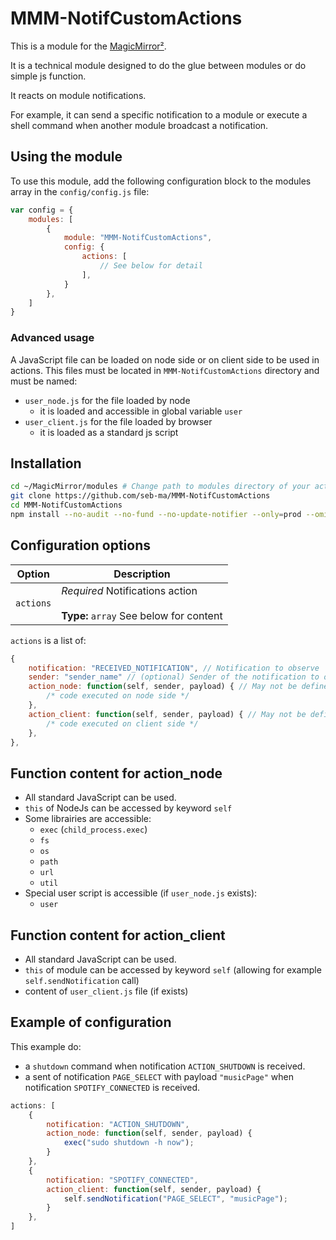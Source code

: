 # MMM-NotifCustomActions

This is a module for the [MagicMirror²](https://github.com/MichMich/MagicMirror/).

It is a technical module designed to do the glue between modules or do simple js function.

It reacts on module notifications.

For example, it can send a specific notification to a module or execute a shell command when another module broadcast a notification.

## Using the module

To use this module, add the following configuration block to the modules array in the `config/config.js` file:

```js
var config = {
	modules: [
		{
			module: "MMM-NotifCustomActions",
			config: {
				actions: [
					// See below for detail
				],
			}
		},
	]
}
```

### Advanced usage

A JavaScript file can be loaded on node side or on client side to be used in actions.
This files must be located in `MMM-NotifCustomActions` directory and must be named:

- `user_node.js` for the file loaded by node
  - it is loaded and accessible in global variable `user`
- `user_client.js` for the file loaded by browser
  - it is loaded as a standard js script

## Installation

```sh
cd ~/MagicMirror/modules # Change path to modules directory of your actual MagiMirror² installation
git clone https://github.com/seb-ma/MMM-NotifCustomActions
cd MMM-NotifCustomActions
npm install --no-audit --no-fund --no-update-notifier --only=prod --omit=dev
```

## Configuration options

| Option	| Description
|---------- |-------------
| `actions`	| *Required* Notifications action<br><br>**Type:** `array` See below for content

`actions` is a list of:

```js
{
	notification: "RECEIVED_NOTIFICATION", // Notification to observe
	sender: "sender_name" // (optional) Sender of the notification to observe
	action_node: function(self, sender, payload) { // May not be defined if there is no action to execute on node side
		/* code executed on node side */
	},
	action_client: function(self, sender, payload) { // May not be defined if there is no action to execute on client side
		/* code executed on client side */
	},
},
```

## Function content for action_node

- All standard JavaScript can be used.
- `this` of NodeJs can be accessed by keyword `self`
- Some librairies are accessible:
  - `exec` (`child_process.exec`)
  - `fs`
  - `os`
  - `path`
  - `url`
  - `util`
- Special user script is accessible (if `user_node.js` exists):
  - `user`

## Function content for action_client

- All standard JavaScript can be used.
- `this` of module can be accessed by keyword `self` (allowing for example `self.sendNotification` call)
- content of `user_client.js` file (if exists)

## Example of configuration

This example do:
- a `shutdown` command when notification `ACTION_SHUTDOWN` is received.
- a sent of notification `PAGE_SELECT` with payload `"musicPage"` when notification `SPOTIFY_CONNECTED` is received.

```js
actions: [
	{
		notification: "ACTION_SHUTDOWN",
		action_node: function(self, sender, payload) {
			exec("sudo shutdown -h now");
		}
	},
	{
		notification: "SPOTIFY_CONNECTED",
		action_client: function(self, sender, payload) {
			self.sendNotification("PAGE_SELECT", "musicPage");
		}
	},
]
```
